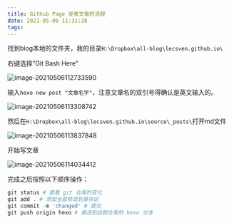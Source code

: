 ```yaml
---
title: Github Page 发表文章的流程
date: 2021-05-06 11:31:28
tags:
---
```


找到blog本地的文件夹，我的目录`H:\Dropbox\all-blog\lecsven.github.io\`

右键选择”Git Bash Here"

![image-20210506112733590](https://i.loli.net/2021/05/06/5jFrd8B7tsfP2n3.png)



输入`hexo new post "文章名字"`，注意文章名的双引号得确认是英文输入的。

![image-20210506113308742](https://i.loli.net/2021/05/06/WUcqxfioGaAgdDh.png)

然后在`H:\Dropbox\all-blog\lecsven.github.io\source\_posts\`打开md文件

![image-20210506113837848](https://i.loli.net/2021/05/06/i7ESWrf4mDJGLqb.png)

开始写文章

![image-20210506114034412](https://i.loli.net/2021/05/06/JuD9SfgqAlsKUxZ.png)

完成之后按照以下顺序操作：

```powershell
git status # 查看 git 仓库的变化
git add . # 添加全部修改到寄存区
git commit -m 'changed' # 提交
git push origin hexo # 推送到远程仓库的 hexo 分支
```


